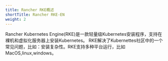 ```yaml
---
title: Rancher RKE概述
shortTitle: Rancher RKE-EN
weight: 2
---
```


Rancher Kubernetes Engine(RKE)是一款轻量级Kubernetes安装程序，支持在裸机和虚拟化服务器上​​安装Kubernetes。 RKE解决了Kubernettes社区中的一个常见问题，比如：安装复杂性。RKE支持多种平台运行，比如MacOS,linux,windows。
